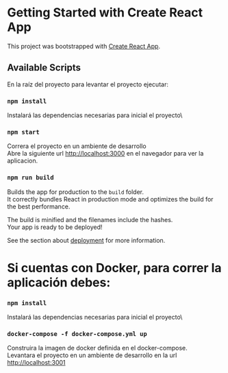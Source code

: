 # Getting Started with Create React App

This project was bootstrapped with [Create React App](https://github.com/facebook/create-react-app).

## Available Scripts

En la raíz del proyecto para levantar el proyecto ejecutar:

### `npm install`
Instalará las dependencias necesarias para inicial el proyecto\

### `npm start`
Correra el proyecto en un ambiente de desarrollo\
Abre la siguiente url [http://localhost:3000](http://localhost:3000) en el navegador para ver la aplicacion.

### `npm run build`

Builds the app for production to the `build` folder.\
It correctly bundles React in production mode and optimizes the build for the best performance.

The build is minified and the filenames include the hashes.\
Your app is ready to be deployed!

See the section about [deployment](https://facebook.github.io/create-react-app/docs/deployment) for more information.

# Si cuentas con Docker, para correr la aplicación debes: 
### `npm install`
Instalará las dependencias necesarias para inicial el proyecto\

### `docker-compose -f docker-compose.yml up`
Construira la imagen de docker definida en el docker-compose.\
Levantara el proyecto en un ambiente de desarrollo en la url [http://localhost:3001](http://localhost:3001)

